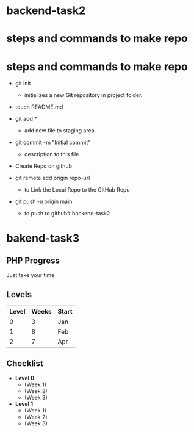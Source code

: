 # backend-task2
# steps and commands to make repo 
# steps and commands to make repo 
* git init
  * initializes a new Git repository in  project folder.
* touch README.md
* git add *
  * add new file to staging area 
* git commit -m "Initial commit"
  * description to this file 
* Create Repo on github 
  
* git remote add origin repo-url
  * to  Link the Local Repo to the GitHub Repo
* git push -u origin main 
  * to push to github# backend-task2
# bakend-task3
## PHP Progress

Just take your time

## Levels

| Level | Weeks | Start |
| ----- | ----- | ----- |
| 0     | 3     | Jan   |
| 1     | 8     | Feb   |
| 2     | 7     | Apr   |

## Checklist

* **Level 0**
    * (Week 1)
    * (Week 2)
    * (Week 3)
* **Level 1**
    * (Week 1)
    * (Week 2)
    * (Week 3)

